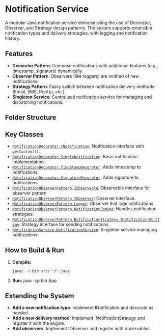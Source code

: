 # Notification Service

A modular Java notification service demonstrating the use of Decorator, Observer, and Strategy design patterns. The system supports extensible notification types and delivery strategies, with logging and notification history.

## Features

- **Decorator Pattern**: Compose notifications with additional features (e.g., timestamp, signature) dynamically.
- **Observer Pattern**: Observers (like loggers) are notified of new notifications.
- **Strategy Pattern**: Easily switch between notification delivery methods (Email, SMS, PopUp, etc.).
- **Singleton Service**: Centralized notification service for managing and dispatching notifications.

## Folder Structure

## Key Classes

- [`NotificationDecorator.INotification`](src/NotificationDecorator/INotification.java): Notification interface with `getContent()`.
- [`NotificationDecorator.SimpleNotification`](src/NotificationDecorator/SimpleNotification.java): Basic notification implementation.
- [`NotificationDecorator.TimeStampDecorator`](src/NotificationDecorator/TimeStampDecorator.java): Adds timestamp to notifications.
- [`NotificationDecorator.SignatureDecorator`](src/NotificationDecorator/SignatureDecorator.java): Adds signature to notifications.
- [`NotificationObserverPattern.IObservable`](src/NotificationObserverPattern/IObservable.java): Observable interface for observer pattern.
- [`NotificationObserverPattern.IObserver`](src/NotificationObserverPattern/IObserver.java): Observer interface.
- [`NotificationObserverPattern.Logger`](src/NotificationObserverPattern/Logger.java): Observer that logs notifications.
- [`NotificationObserverPattern.NotificationEngine`](src/NotificationObserverPattern/NotificationEngine.java): Handles notification strategies.
- [`NotificationObserverPattern.NotificationStrategy.INotificationStrategy`](src/NotificationObserverPattern/NotificationStrategy/INotificationStrategy.java): Strategy interface for sending notifications.
- [`NotificationService.NotificationService`](src/NotificationService/NotificationService.java): Singleton service managing notifications.

## How to Build & Run

1. **Compile:**
   ```sh
   javac -d bin src/**/*.java

2. **Run:**
   java -cp bin App


## Extending the System
- **Add a new notification type**: Implement INotification and decorate as needed.
- **Add a new delivery method**: Implement INotificationStrategy and register it with the engine.
- **Add observers**: Implement IObserver and register with observables.